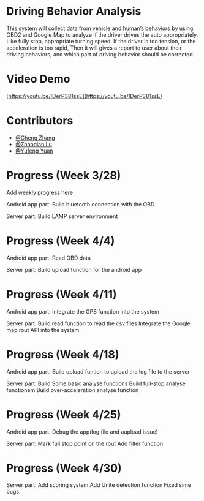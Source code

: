 # Driving Behavior Analysis
This system will collect data from vehicle and human’s behaviors by using OBD2 and Google Map to analyze if the driver drives the auto appropriately. Like fully stop, appropriate turning speed. If the driver is too tension, or the acceleration is too rapid, Then it will gives a report to user about their driving behaviors, and which part of driving behavior should be corrected.

# Video Demo
[https://youtu.be/IDerP381ssE](https://youtu.be/IDerP381ssE)

# Contributors
* [@Cheng Zhang](https://github.com/zhangchengx)
* [@Zhaoqian Lu](https://github.com/Ubicomp16yzl)
* [@Yufeng Yuan](https://github.com/FrankeyYuan)

# Progress (Week 3/28)
Add weekly progress here

Android app part:
Build bluetooth connection with the OBD

Server part:
Build LAMP server environment

# Progress (Week 4/4)

Android app part:
Read OBD data

Server part:
Build upload function for the android app

# Progress (Week 4/11)
Android app part:
Integrate the GPS function into the system

Server part:
Build read function to read the csv files
Integrate the Google map rout API into the system

# Progress (Week 4/18)
Android app part:
Build upload funtion to upload the log file to the server

Server part:
Build Some basic analyse functions
Build full-stop analyse functionem
Build over-acceleration analyse function


# Progress (Week 4/25)

Android app part:
Debug the app(log file and aupload issue)

Server part:
Mark full stop point on the rout
Add filter function

# Progress (Week 4/30)

Server part:
Add scoring system
Add Unite detection function
Fixed sime bugs
